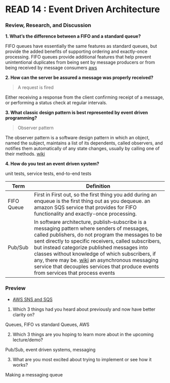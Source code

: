 # READ 14 : Event Driven Architecture

### Review, Research, and Discussion

**1. What’s the difference between a FIFO and a standard queue?**

FIFO queues have essentially the same features as standard queues, but provide the added benefits of supporting ordering and exactly-once processing. FIFO queues provide additional features that help prevent unintentional duplicates from being sent by message producers or from being received by message consumers [aws](https://aws.amazon.com/about-aws/whats-new/2016/11/amazon-sqs-introduces-fifo-queues-with-exactly-once-processing-and-lower-prices-for-standard-queues/)

**2. How can the server be assured a message was properly received?**

> A request is fired

Either receiving a response from the client confirming receipt of a message, or performing a status check at regular intervals.


**3. What classic design pattern is best represented by event driven programming?**

> Observer pattern

The observer pattern is a software design pattern in which an object, named the subject, maintains a list of its dependents, called observers, and notifies them automatically of any state changes, usually by calling one of their methods. [wiki](https://en.wikipedia.org/wiki/Observer_pattern)

**4. How do you test an event driven system?**

unit tests, service tests,  end-to-end tests


**Term** | **Definition**
-----|-----
FIFO Queue | First in First out, so the first thing you add during an enqueue is the first thing out as you dequeue. an amazon SQS service that provides for FIFO functionality and exactly-once processing.
Pub/Sub | In software architecture, publish–subscribe is a messaging pattern where senders of messages, called publishers, do not program the messages to be sent directly to specific receivers, called subscribers, but instead categorize published messages into classes without knowledge of which subscribers, if any, there may be. [wiki](https://en.wikipedia.org/wiki/Publish%E2%80%93subscribe_pattern) an asynchronous messaging service that decouples services that produce events from services that process events

### Preview
- [AWS SNS and SQS](https://www.youtube.com/watch?v=mXk0MNjlO7A)

1. Which 3 things had you heard about previously and now have better clarity on?

Queues, FIFO vs standard Queues, AWS

2. Which 3 things are you hoping to learn more about in the upcoming lecture/demo?

Pub/Sub, event driven systems, messaging

3. What are you most excited about trying to implement or see how it works?

Making a messaging queue